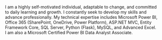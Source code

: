I am a highly self-motivated individual, adaptable to change, and committed to daily
learning and growth. I constantly seek to develop my skills and advance professionally.
My technical expertise includes Microsoft Power BI, Office 365 (SharePoint, OneDrive,
Power Platform), ASP.NET MVC, Entity Framework Core, SQL Server, Python (Flask),
MySQL, and Advanced Excel. I am also a Microsoft Certified Power BI Data Analyst
Associate.

